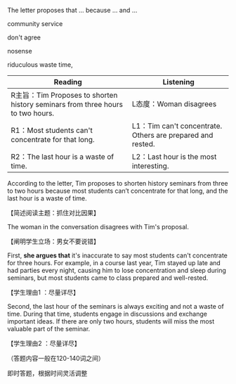 The letter proposes that ... because ... and ...

community service

don't agree

nosense

riduculous waste time,

| Reading                                                      | Listening                                                  |
| ------------------------------------------------------------ | ---------------------------------------------------------- |
| R主旨：Tim Proposes to shorten history seminars from three hours to two hours. | L态度：Woman disagrees                                     |
| R1：Most students can't concentrate for that long.           | L1：Tim can't concentrate. Others are prepared and rested. |
| R2：The last hour is a waste of time.                        | L2：Last hour is the most interesting.                     |

According to the letter, Tim proposes to shorten history seminars from three to two hours because most students can’t concentrate for that long, and the last hour is a waste of time.

【简述阅读主题：抓住对比因果】

The woman in the conversation disagrees with Tim's proposal.

【阐明学生立场：男女不要说错】

First, **she argues that** it's inaccurate to say most students can't concentrate for three hours. For example, in a course last year, Tim stayed up late and had parties every night, causing him to lose concentration and sleep during seminars, but most students came to class prepared and well-rested. 

【学生理由1 ：尽量详尽】

Second, the last hour of the seminars is always exciting and not a waste of time. During that time, students engage in discussions and exchange important ideas. If there are only two hours, students will miss the most valuable part of the seminar. 

【学生理由2 ：尽量详尽】

（答题内容一般在120-140词之间）

即时答题，根据时间灵活调整





